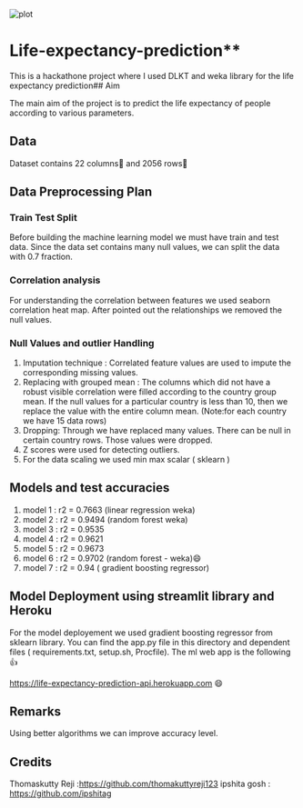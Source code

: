![plot](D:\my_folders\Git_local_repo\Hackathone-Life_Expectancy_Prediction\images.png)

# Life-expectancy-prediction**

This is a hackathone project where I used DLKT  and weka library for the life expectancy prediction## Aim

The main aim of the project is to predict the life expectancy of people according to various parameters.

## Data

Dataset contains 22 columns👀️  and 2056 rows👀️

## Data Preprocessing Plan

### Train Test Split

Before building the machine learning model we must have train and test data. Since the data set contains many null values, we can split the data with  0.7 fraction.

### Correlation analysis

For understanding the correlation between features we used seaborn correlation heat map. After pointed out the relationships   we removed the null values.

### Null Values and outlier Handling

1. Imputation technique : Correlated feature values are used to impute the corresponding missing values.
2. Replacing with grouped mean : The columns which did not have a robust visible correlation were filled according to the              country group mean. If the null values for a particular country is less than 10, then we replace the value with the entire column    mean. (Note:for each country we have 15 data rows)
3. Dropping: Through we have replaced many values. There can be null in certain country rows. Those values were dropped.
4. Z scores were used for detecting outliers.
5. For the data scaling we used  min max scalar ( sklearn )

## Models and test accuracies

1. model 1 : r2 = 0.7663  (linear regression weka)
2. model 2 : r2 = 0.9494  (random forest weka)
3. model 3 : r2 = 0.9535
4. model 4 : r2 = 0.9621
5. model 5 : r2 = 0.9673
6. model 6 : r2 = 0.9702  (random forest - weka)😄
7. model 7 :  r2 = 0.94    ( gradient boosting regressor)

## Model Deployment using streamlit library and Heroku

For the model deployement we used gradient boosting regressor from sklearn library.  You can find the app.py file in this directory and dependent files ( requirements.txt, setup.sh, Procfile). The ml web app is the following 👍

https://life-expectancy-prediction-api.herokuapp.com  😄

## Remarks

Using better algorithms we can improve accuracy level.

## Credits

Thomaskutty Reji :https://github.com/thomakuttyreji123
ipshita gosh : https://github.com/ipshitag
